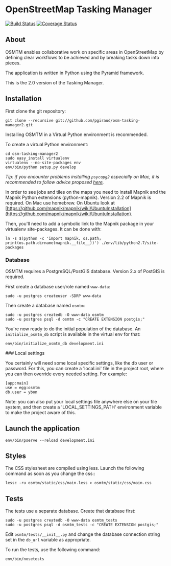 # OpenStreetMap Tasking Manager

[![Build Status](https://travis-ci.org/pgiraud/osm-tasking-manager2.svg?branch=master)](https://travis-ci.org/pgiraud/osm-tasking-manager2)
[![Coverage Status](https://coveralls.io/repos/pgiraud/osm-tasking-manager2/badge.png)](https://coveralls.io/r/pgiraud/osm-tasking-manager2)

## About

OSMTM enables collaborative work on specific areas in OpenStreetMap by defining
clear workflows to be achieved and by breaking tasks down into pieces.

The application is written in Python using the Pyramid framework.

This is the 2.0 version of the Tasking Manager.

## Installation

First clone the git repository:

    git clone --recursive git://github.com/pgiraud/osm-tasking-manager2.git

Installing OSMTM in a Virtual Python environment is recommended.

To create a virtual Python environment:

    cd osm-tasking-manager2
    sudo easy_install virtualenv
    virtualenv --no-site-packages env
    env/bin/python setup.py develop
    
*Tip: if you encounter problems installing `psycopg2` especially on Mac, it is recommended to follow advice proposed [here](http://stackoverflow.com/questions/22313407/clang-error-unknown-argument-mno-fused-madd-python-package-installation-fa).*

In order to see jobs and tiles on the maps you need to install Mapnik and the
Mapnik Python extensions (python-mapnik). Version 2.2 of Mapnik is required. On
Mac use homebrew. On Ubuntu look at
[https://github.com/mapnik/mapnik/wiki/UbuntuInstallation](https://github.com/mapnik/mapnik/wiki/UbuntuInstallation).

Then, you'll need to add a symbolic link to the Mapnik package in your
virtualenv site-packages. It can be done with:

    ln -s $(python -c 'import mapnik, os.path; print(os.path.dirname(mapnik.__file__))') ./env/lib/python2.7/site-packages

### Database

OSMTM requires a PostgreSQL/PostGIS database. Version 2.x of PostGIS is
required.

First create a database user/role named `www-data`:

    sudo -u postgres createuser -SDRP www-data

Then create a database named `osmtm`:

    sudo -u postgres createdb -O www-data osmtm
    sudo -u postgres psql -d osmtm -c "CREATE EXTENSION postgis;"

You're now ready to do the initial population of the database. An
`initialize_osmtm_db` script is available in the virtual env for that:

    env/bin/initialize_osmtm_db development.ini

### Local settings

You certainly will need some local specific settings, like the db user or
password. For this, you can create a 'local.ini' file in the project root,
where you can then override every needed setting.
For example:

    [app:main]
    use = egg:osmtm
    db.user = ybon

Note: you can also put your local settings file anywhere else on your
file system, and then create a 'LOCAL_SETTINGS_PATH' environment variable
to make the project aware of this.

## Launch the application

    env/bin/pserve --reload development.ini

## Styles

The CSS stylesheet are compiled using less. Launch the following command as
soon as you change the css::

    lessc -ru osmtm/static/css/main.less > osmtm/static/css/main.css

## Tests

The tests use a separate database. Create that database first:

    sudo -u postgres createdb -O www-data osmtm_tests
    sudo -u postgres psql -d osmtm_tests -c "CREATE EXTENSION postgis;"

Edit `osmtm/tests/__init__.py` and change the database connection string set
in the `db_url` variable as appropriate.

To run the tests, use the following command:

    env/bin/nosetests
